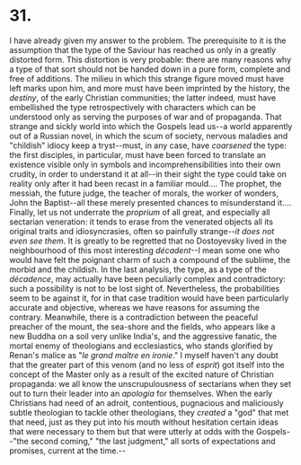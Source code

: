 # 31.

I have already given my answer to the problem. The prerequisite to it is
the assumption that the type of the Saviour has reached us only in a
greatly distorted form. This distortion is very probable: there are many
reasons why a type of that sort should not be handed down in a pure
form, complete and free of additions. The milieu in which this strange
figure moved must have left marks upon him, and more must have been
imprinted by the history, the _destiny_, of the early Christian
communities; the latter indeed, must have embellished the type
retrospectively with characters which can be understood only as serving
the purposes of war and of propaganda. That strange and sickly world
into which the Gospels lead us--a world apparently out of a Russian
novel, in which the scum of society, nervous maladies and "childish"
idiocy keep a tryst--must, in any case, have _coarsened_ the type: the
first disciples, in particular, must have been forced to translate an
existence visible only in symbols and incomprehensibilities into their
own crudity, in order to understand it at all--in their sight the type
could take on reality only after it had been recast in a familiar
mould.... The prophet, the messiah, the future judge, the teacher of
morals, the worker of wonders, John the Baptist--all these merely
presented chances to misunderstand it.... Finally, let us not underrate
the _proprium_ of all great, and especially all sectarian veneration: it
tends to erase from the venerated objects all its original traits and
idiosyncrasies, often so painfully strange--_it does not even see
them_. It is greatly to be regretted that no Dostoyevsky lived in the
neighbourhood of this most interesting _décadent_--I mean some one who
would have felt the poignant charm of such a compound of the sublime,
the morbid and the childish. In the last analysis, the type, as a type
of the _décadence_, may actually have been peculiarly complex and
contradictory: such a possibility is not to be lost sight of.
Nevertheless, the probabilities seem to be against it, for in that case
tradition would have been particularly accurate and objective, whereas
we have reasons for assuming the contrary. Meanwhile, there is a
contradiction between the peaceful preacher of the mount, the sea-shore
and the fields, who appears like a new Buddha on a soil very unlike
India's, and the aggressive fanatic, the mortal enemy of theologians and
ecclesiastics, who stands glorified by Renan's malice as "_le grand
maître en ironie_." I myself haven't any doubt that the greater part of
this venom (and no less of _esprit_) got itself into the concept of the
Master only as a result of the excited nature of Christian propaganda:
we all know the unscrupulousness of sectarians when they set out to turn
their leader into an _apologia_ for themselves. When the early
Christians had need of an adroit, contentious, pugnacious and
maliciously subtle theologian to tackle other theologians, they
_created_ a "god" that met that need, just as they put into his mouth
without hesitation certain ideas that were necessary to them but that
were utterly at odds with the Gospels--"the second coming," "the last
judgment," all sorts of expectations and promises, current at the
time.--


